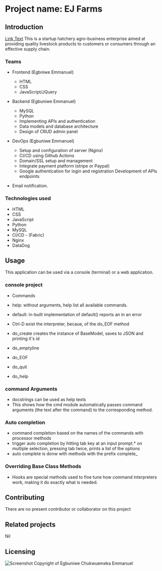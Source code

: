 # Project name: EJ Farms

## Introduction

[Link Text](www.egbuniwefarms.tech)
This is a startup hatchery agro-business enterprise aimed at providing quality livestock products to customers or consumers through an effective supply chain.

### Teams

* Frontend (Egbniwe Emmanuel)
  * HTML
  * CSS
  * JavaScript/JQuery

* Backend (Egbuniwe Emmanuel)
  * MySQL
  * Python
  * Implementing APIs and authentication
  * Data models and database architecture
  * Design of CRUD admin panel

* DevOps (Egbuniwe Emmanuel)
  * Setup and configuration of server (Nginx)
  * CI/CD using Github Actions
  * Domain/SSL setup and management
  * Integrate payment platform (stripe or Paypal)
  * Google authentication for login and registration
  Development of APIs endpoints
* Email notification.

### Technologies used

* HTML
* CSS
* JavaScript
* Python
* MySQL
* CI/CD - (Fabric)
* Nginx
* DataDog

## Usage

This application can be used via a console (terminal) or a web application.

### console project

* Commands

* help: without arguments, help list all available commands.
* default: in-built implementation of default() reports an in an error
* Ctrl-D exist the interpreter, becaue, of the do_EOF method
* do_create creates the instance of BaseModel, saves to JSON and printing it's id
* do_emptyline
* do_EOF
* do_quit
* do_help

### command Arguments

* docstrings can be used as help texts
* This shows how the cmd module automatically passes command arguments (the text after the command) to the corresponding method.

### Auto completion

* command completion based on the names of the commands with processor methods
* trigger auto completion by hitting tab key at an input prompt.* on multiple selection, pressing tab twice, prints a list of the options
* auto complete is donw with methods with the prefix complete_

### Overriding Base Class Methods

* Hooks are special methods used to fine tune how command interpreters work, making it do exactly what is needed.

## Contributing

There are no present contributor or collaborator on this project

## Related projects

Nil

## Licensing

![Screenshot](<Screenshot(182).png>)
Copyright of Egbuniwe Chukwuemeka Emmanuel
